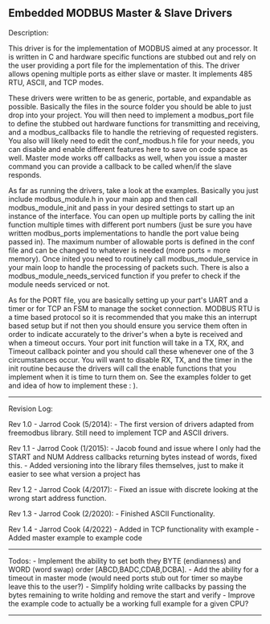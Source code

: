 Embedded MODBUS Master & Slave Drivers
------------------------------------------------------------------------------------------------------
Description:

This driver is for the implementation of MODBUS aimed at any processor.  It is written in C and hardware specific functions are stubbed out and rely on the user providing a port file for the implementation of this.  The driver allows opening multiple ports as either slave or master.  It implements 485 RTU, ASCII, and TCP modes.

These drivers were written to be as generic, portable, and expandable as possible.  Basically the files in the source folder you should be able to just drop into your project. You will then need to implement a modbus_port file to define the stubbed out hardware functions for transmitting and receiving, and a modbus_callbacks file to handle the retrieving of requested registers.  You also will likely need to edit the conf_modbus.h file for your needs, you can disable and enable different features here to save on code space as well. Master mode works off callbacks as well, when you issue a master command you can provide a callback to be called when/if the slave responds.

As far as running the drivers, take a look at the examples.  Basically you just include modbus_module.h in your main app and then call modbus_module_init and pass in your desired settings to start up an instance of the interface.  You can open up multiple ports by calling the init function multiple times with different port numbers (just be sure you have written modbus_ports implementations to handle the port value being passed in).  The maximum number of allowable ports is defined in the conf file and can be changed to whatever is needed (more ports = more memory).  Once inited you need to routinely call modbus_module_service in your main loop to handle the processing of packets such.  There is also a modbus_module_needs_serviced function if you prefer to check if the module needs serviced or not.

As for the PORT file, you are basically setting up your part's UART and a timer or for TCP an FSM to manage the socket connection.  MODBUS RTU is a time based protocol so it is recommended that you make this an interrupt based setup but if not then you should ensure you service them often in order to indicate accurately to the driver's when a byte is received and when a timeout occurs.  Your port init function will take in a TX, RX, and Timeout callback pointer and you should call these whenever one of the 3 circumstances occur.  You will want to disable RX, TX, and the timer in the init routine because the drivers will call the enable functions that you implement when it is time to turn them on.  See the examples folder to get and idea of how to implement these : ).

------------------------------------------------------------------------------------------------------
Revision Log:

Rev 1.0 - Jarrod Cook (5/2014):
	- The first version of drivers adapted from freemodbus library.  Still need to implement TCP and ASCII drivers.

Rev 1.1 - Jarrod Cook (1/2015):
	- Jacob found and issue where I only had the START and NUM Address callbacks returning bytes instead of words, fixed this.
	- Added versioning into the library files themselves, just to make it easier to see what version a project has
	
Rev 1.2 - Jarrod Cook (4/2017):
	- Fixed an issue with discrete looking at the wrong start address function.
	
Rev 1.3 - Jarrod Cook (2/2020):
	- Finished ASCII Functionality.

Rev 1.4 - Jarrod Cook (4/2022)
	- Added in TCP functionality with example
	- Added master example to example code
		
------------------------------------------------------------------------------------------------------
Todos:
	- Implement the ability to set both they BYTE (endianness) and WORD (word swap) order [ABCD,BADC,CDAB,DCBA].
	- Add the ability for a timeout in master mode (would need ports stub out for timer so maybe leave this to the user?)
	- Simplify holding write callbacks by passing the bytes remaining to write holding and remove the start and verify
	- Improve the example code to actually be a working full example for a given CPU?
	
------------------------------------------------------------------------------------------------------
